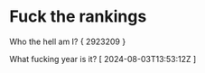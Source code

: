 # Fuck the rankings

Who the hell am I?
{ 2923209 }

What fucking year is it?
[ 2024-08-03T13:53:12Z ]
